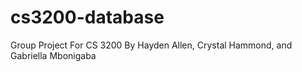 # cs3200-database
Group Project For CS 3200
By Hayden Allen, Crystal Hammond, and Gabriella Mbonigaba
